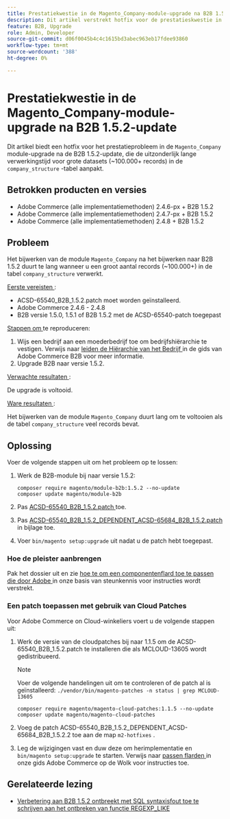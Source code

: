 ```yaml
---
title: Prestatiekwestie in de Magento_Company-module-upgrade na B2B 1.5.2-update
description: Dit artikel verstrekt hotfix voor de prestatieskwestie in de Magento_Company modulesverbetering na B2B 1.5.2 update, die de uitzonderlijk lange verwerkingstijd voor grote datasets in de company_structure lijst richt.
feature: B2B, Upgrade
role: Admin, Developer
source-git-commit: d06f0045b4c4c1615bd3abec963eb17fdee93860
workflow-type: tm+mt
source-wordcount: '388'
ht-degree: 0%

---
```


# Prestatiekwestie in de Magento_Company-module-upgrade na B2B 1.5.2-update

Dit artikel biedt een hotfix voor het prestatieprobleem in de `Magento_Company` module-upgrade na de B2B 1.5.2-update, die de uitzonderlijk lange verwerkingstijd voor grote datasets (~100.000+ records) in de `company_structure` -tabel aanpakt.

## Betrokken producten en versies

* Adobe Commerce (alle implementatiemethoden) 2.4.6-px + B2B 1.5.2
* Adobe Commerce (alle implementatiemethoden) 2.4.7-px + B2B 1.5.2
* Adobe Commerce (alle implementatiemethoden) 2.4.8 + B2B 1.5.2

## Probleem

Het bijwerken van de module `Magento_Company` na het bijwerken naar B2B 1.5.2 duurt te lang wanneer u een groot aantal records (~100.000+) in de tabel `company_structure` verwerkt.

<u> Eerste vereisten </u>:

* ACSD-65540_B2B_1.5.2.patch moet worden geïnstalleerd.
* Adobe Commerce 2.4.6 - 2.4.8
* B2B versie 1.5.0, 1.5.1 of B2B 1.5.2 met de ACSD-65540-patch toegepast

<u> Stappen om </u> te reproduceren:

1. Wijs een bedrijf aan een moederbedrijf toe om bedrijfshiërarchie te vestigen. Verwijs naar [ leiden de Hiërarchie van het Bedrijf ](https://experienceleague.adobe.com/en/docs/commerce-admin/b2b/company-management/manage-company-hierarchy) in de gids van Adobe Commerce B2B voor meer informatie.
1. Upgrade B2B naar versie 1.5.2.

<u> Verwachte resultaten </u>:

De upgrade is voltooid.

<u> Ware resultaten </u>:

Het bijwerken van de module `Magento_Company` duurt lang om te voltooien als de tabel `company_structure` veel records bevat.

## Oplossing

Voer de volgende stappen uit om het probleem op te lossen:

1. Werk de B2B-module bij naar versie 1.5.2:

   ```
   composer require magento/module-b2b:1.5.2 --no-update
   composer update magento/module-b2b
   ```

1. Pas [ ACSD-65540_B2B_1.5.2.patch ](/help/troubleshooting/installation-and-upgrade/assets/ACSD-65540_B2B_1.5.2.zip) toe.

1. Pas [ ACSD-65540_B2B_1.5.2_DEPENDENT_ACSD-65684_B2B_1.5.2.patch ](/help/troubleshooting/installation-and-upgrade/assets/ACSD-65540_B2B_1.5.2_DEPENDENT_ACSD-65684_B2B_1.5.2.patch.zip) in bijlage toe.
1. Voer `bin/magento setup:upgrade` uit nadat u de patch hebt toegepast.

### Hoe de pleister aanbrengen

Pak het dossier uit en zie [ hoe te om een componentenflard toe te passen die door Adobe ](https://experienceleague.adobe.com/en/docs/commerce-knowledge-base/kb/how-to/how-to-apply-a-composer-patch-provided-by-magento) in onze basis van steunkennis voor instructies wordt verstrekt.

### Een patch toepassen met gebruik van Cloud Patches

Voor Adobe Commerce on Cloud-winkeliers voert u de volgende stappen uit:

1. Werk de versie van de cloudpatches bij naar 1.1.5 om de ACSD-65540_B2B_1.5.2.patch te installeren die als MCLOUD-13605 wordt gedistribueerd.

   >[!NOTE]
   >
   >Voer de volgende handelingen uit om te controleren of de patch al is geïnstalleerd:
   > `./vendor/bin/magento-patches -n status | grep MCLOUD-13605`

   ```
   composer require magento/magento-cloud-patches:1.1.5 --no-update
   composer update magento/magento-cloud-patches
   ```

1. Voeg de patch ACSD-65540_B2B_1.5.2_DEPENDENT_ACSD-65684_B2B_1.5.2.2 toe aan de map `m2-hotfixes` .
1. Leg de wijzigingen vast en duw deze om herimplementatie en `bin/magento setup:upgrade` te starten. Verwijs naar [ passen flarden ](https://experienceleague.adobe.com/en/docs/commerce-on-cloud/user-guide/develop/upgrade/apply-patches) in onze gids Adobe Commerce op de Wolk voor instructies toe.

## Gerelateerde lezing

* [ Verbetering aan B2B 1.5.2 ontbreekt met SQL syntaxisfout toe te schrijven aan het ontbreken van functie REGEXP_LIKE ](https://experienceleague.adobe.com/en/docs/commerce-knowledge-base/kb/troubleshooting/installation-and-upgrade/sql-syntax-error-due-to-missing-regexp-like-function)
